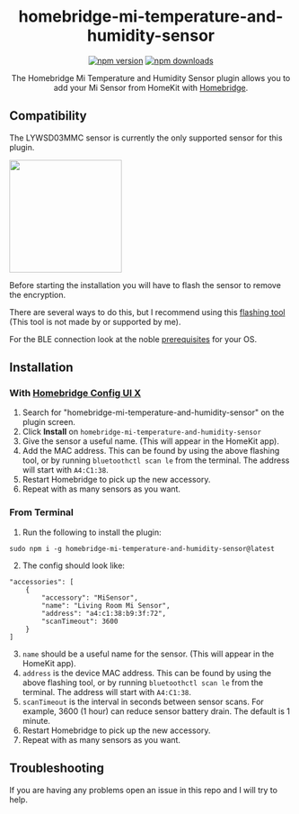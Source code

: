 
<span align="center">

# homebridge-mi-temperature-and-humidity-sensor

[![npm version](https://badgen.net/npm/v/homebridge-mi-temperature-and-humidity-sensor)](https://www.npmjs.com/package/homebridge-mi-temperature-and-humidity-sensor)
[![npm downloads](https://badgen.net/npm/dt/homebridge-mi-temperature-and-humidity-sensor)](https://www.npmjs.com/package/homebridge-mi-temperature-and-humidity-sensor)

<p>The Homebridge Mi Temperature and Humidity Sensor plugin allows you to add your Mi Sensor from HomeKit with
  <a href="https://homebridge.io">Homebridge</a>. 
</p>

</span>

## Compatibility

The LYWSD03MMC sensor is currently the only supported sensor for this plugin.

<img src="https://user-images.githubusercontent.com/67937058/188974059-88d12728-a846-4c14-8133-3424432ddb0e.jpeg" width="200" />

Before starting the installation you will have to flash the sensor to remove the encryption.

There are several ways to do this, but I recommend using this [flashing tool](https://pvvx.github.io/ATC_MiThermometer/TelinkMiFlasher.html) (This tool is not made by or supported by me).

For the BLE connection look at the noble [prerequisites](https://github.com/abandonware/noble#prerequisites) for your OS.

## Installation

### With [Homebridge Config UI X](https://github.com/oznu/homebridge-config-ui-x)
  1. Search for "homebridge-mi-temperature-and-humidity-sensor" on the plugin screen.
  2. Click **Install** on `homebridge-mi-temperature-and-humidity-sensor`
  3. Give the sensor a useful name. (This will appear in the HomeKit app).
  4. Add the MAC address. This can be found by using the above flashing tool, or by running `bluetoothctl scan le` from the terminal. The address will start with `A4:C1:38`.
  5. Restart Homebridge to pick up the new accessory.
  6. Repeat with as many sensors as you want.

### From Terminal
  1. Run the following to install the plugin:
  ```
  sudo npm i -g homebridge-mi-temperature-and-humidity-sensor@latest
  ```
  2. The config should look like:
  ```
  "accessories": [
      {
          "accessory": "MiSensor",
          "name": "Living Room Mi Sensor",
          "address": "a4:c1:38:b9:3f:72",
          "scanTimeout": 3600
      }
  ]
  ```
  3. `name` should be a useful name for the sensor. (This will appear in the HomeKit app).
  4. `address` is the device MAC address. This can be found by using the above flashing tool, or by running `bluetoothctl scan le` from the terminal. The address will start with `A4:C1:38`.
  5. `scanTimeout` is the interval in seconds between sensor scans. For example, 3600 (1 hour) can reduce sensor battery drain. The default is 1 minute.
  6. Restart Homebridge to pick up the new accessory.
  7. Repeat with as many sensors as you want.

## Troubleshooting

If you are having any problems open an issue in this repo and I will try to help.
